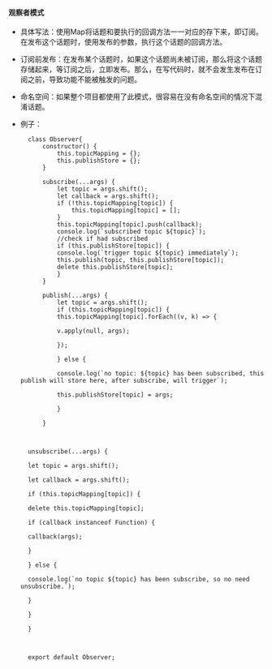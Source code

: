 #### 观察者模式

* 具体写法：使用Map将话题和要执行的回调方法一一对应的存下来，即订阅。在发布这个话题时，使用发布的参数，执行这个话题的回调方法。

* 订阅前发布：在发布某个话题时，如果这个话题尚未被订阅，那么将这个话题存储起来，等订阅之后，立即发布。那么，在写代码时，就不会发生发布在订阅之前，导致功能不能被触发的问题。

* 命名空间：如果整个项目都使用了此模式，很容易在没有命名空间的情况下混淆话题。

* 例子：

  

		class Observer{
			constructor() {
				this.topicMapping = {};
				this.publishStore = {};
			}	  

			subscribe(...args) {
				let topic = args.shift();
				let callback = args.shift();
				if (!this.topicMapping[topic]) {
					this.topicMapping[topic] = [];
				}
				this.topicMapping[topic].push(callback);
				console.log(`subscribed topic ${topic}`);
				//check if had subscribed
				if (this.publishStore[topic]) {
				console.log(`trigger topic ${topic} immediately`);
				this.publish(topic, this.publishStore[topic]);
				delete this.publishStore[topic];
				}
			}
		  
			publish(...args) {
				let topic = args.shift();
				if (this.topicMapping[topic]) {
				this.topicMapping[topic].forEach((v, k) => {

				v.apply(null, args);

				});

				} else {

				console.log(`no topic: ${topic} has been subscribed, this publish will store here, after subscribe, will trigger`);

				this.publishStore[topic] = args;

				}

			}

		  

		unsubscribe(...args) {

		let topic = args.shift();

		let callback = args.shift();

		if (this.topicMapping[topic]) {

		delete this.topicMapping[topic];

		if (callback instanceof Function) {

		callback(args);

		}

		} else {

		console.log(`no topic ${topic} has been subscribe, so no need unsubscribe.`);

		}

		}

		}

		  

		export default Observer;
<!--stackedit_data:
eyJoaXN0b3J5IjpbMjEyNjg5MDE1NV19
-->